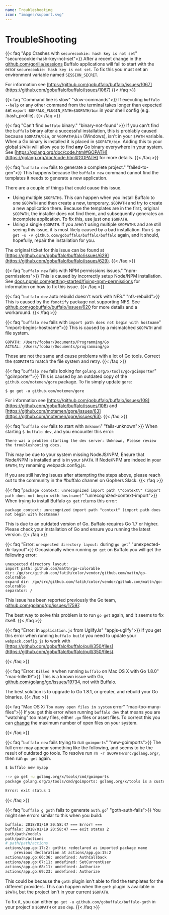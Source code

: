 ```yaml
---
name: Troubleshooting
icon: "images/support.svg"
---
```


# TroubleShooting

{{< faq "App Crashes with `securecookie: hash key is not set`" "securecookie-hash-key-not-set">}}
After a recent change in the [github.com/gorilla/sessions](http://www.gorillatoolkit.org/pkg/sessions) Buffalo applications will fail to start with the error `securecookie: hash key is not set`. To fix this you must set an environment variable named `SESSION_SECRET`.

For information see [https://github.com/gobuffalo/buffalo/issues/1067](https://github.com/gobuffalo/buffalo/issues/1067)
{{< /faq >}}
      
{{< faq "Command line is slow" "slow-commands">}}
If executing `buffalo --help` or any other command from the terminal takes longer than expected set `export BUFFALO_PLUGIN_PATH=$GOPATH/bin` in your shell config (e.g. .bash_profile).
{{< /faq >}}


{{< faq "Can't find `buffalo` binary." "binary-not-found">}}
If you can't find the `buffalo` binary after a successful installation, this is problably caused because `$GOPATH/bin`, or `%GOPATH\bin` (Windows), isn't in your `$PATH` variable. When a Go binary is installed it is placed in `$GOPATH/bin`. Adding this to your global `$PATH` will allow you to find **any** Go binary everywhere in your system. See [https://golang.org/doc/code.html#GOPATH](https://golang.org/doc/code.html#GOPATH) for more details.
{{< /faq >}}

{{< faq "`buffalo new` fails to generate a complete project." "failed-to-gen">}}
This happens because the `buffalo new` command cannot find the templates it needs to generate a new application.


There are a couple of things that could cause this issue.

* Using multiple `$GOPATH`s. This can happen when you install Buffalo to one `$GOPATH` and then create a new, temporary, `$GOPATH` and try to create a new application there. Because the templates are in the first, original `$GOPATH`, the installer does not find them, and subsequently generates an incomplete application. To fix this, use just one `$GOPATH`.
* Using a single `$GOPATH`. If you aren't using multiple `$GOPATH`s and are still seeing this issue, it is most likely caused by a bad installation. Run `$ go get -u -v github.com/gobuffalo/buffalo/buffalo` again, and it should, hopefully, repair the installation for you.

The original ticket for this issue can be found at [https://github.com/gobuffalo/buffalo/issues/629](https://github.com/gobuffalo/buffalo/issues/629).
{{< /faq >}}

{{< faq "`buffalo new` fails with NPM permissions issues." "npm-permissions">}}
This is caused by incorrectly setup Node/NPM installation. See <a href="https://docs.npmjs.com/getting-started/fixing-npm-permissions" target="_blank">docs.npmjs.com/getting-started/fixing-npm-permissions</a> for information on how to fix this issue.
{{< /faq >}}


{{< faq "`buffalo dev` auto rebuild doesn't work with NFS." "nfs-rebuild">}}
This is caused by the `fsnotify` package not supporting NFS. See <a href="https://github.com/gobuffalo/buffalo/issues/620" target="_blank">github.com/gobuffalo/buffalo/issues/620</a> for more details and a workaround.
{{< /faq >}}

{{< faq "`buffalo new` fails with `import path does not begin with hostname`" "import-begins-hostname">}}
This is caused by a mismatched `$GOPATH` and file system.


```
GOPATH: /Users/foobar/Documents/Programming/Go
ACTUAL: /Users/foobar/Documents/programming/go
```

Those are not the same and cause problems with a lot of Go tools. Correct the `$GOPATH` to match the file system and retry.
{{< /faq >}}

{{< faq "`buffalo new` fails looking for `golang.org/x/tools/go/gcimporter`" "gcimporter">}}
This is caused by an outdated copy of the `github.com/motemen/gore` package. To fix simply update `gore`:


```text
$ go get -u github.com/motemen/gore
```

For information see [https://github.com/gobuffalo/buffalo/issues/108](https://github.com/gobuffalo/buffalo/issues/108) and [https://github.com/motemen/gore/issues/63](https://github.com/motemen/gore/issues/63).
{{< /faq >}}

{{< faq "`buffalo dev` fails to start with `Unknown`" "fails-unknown">}}
When starting `$ buffalo dev`, and you encounter this error:


```text
There was a problem starting the dev server: Unknown, Please review the troubleshooting docs.
```

This may be due to your system missing NodeJS/NPM, Ensure that Node/NPM is installed and is in your `$PATH`. If  Node/NPM are indeed in your `$PATH`, try renaming webpack.config.js.

If you are still having issues after attempting the steps above, please reach out to the community in the #buffalo channel on Gophers Slack.
{{< /faq >}}

{{< faq "`package context: unrecognized import path \"context\" (import path does not begin with hostname)`" "unrecognized-context-import">}}
When trying to install Buffalo `go get` returns this error:


```text
package context: unrecognized import path "context" (import path does not begin with hostname)
```

This is due to an outdated version of Go. Buffalo requires Go 1.7 or higher. Please check your installation of Go and ensure you running the latest version.
{{< /faq >}}

{{< faq "Error: `unexpected directory layout:` during `go get`" "unexpected-dir-layout">}}
Occasionally when running `go get` on Buffalo you will get the following error:


```text
unexpected directory layout:
import path: github.com/mattn/go-colorable
dir: /go/src/github.com/fatih/color/vendor/github.com/mattn/go-colorable
expand dir: /go/src/github.com/fatih/color/vendor/github.com/mattn/go-colorable
separator: /
```

This issue has been reported previously the Go team, [github.com/golang/go/issues/17597](https://github.com/golang/go/issues/17597).

The best way to solve this problem is to run `go get` again, and it seems to fix itself.
{{< /faq >}}

{{< faq "Error: in `application.js` from UglifyJs" "appjs-uglify">}}
If you get this error when running `buffalo build` you need to update your `webpack.config.js` to work with [https://github.com/gobuffalo/buffalo/pull/350/files](https://github.com/gobuffalo/buffalo/pull/350/files).

{{< /faq >}}

{{< faq "Error: `Killed 9` when running `buffalo` on Mac OS X with Go 1.8.0" "mac-killed9">}}
This is a known issue with Go, <a href="https://github.com/golang/go/issues/19734" target="_blank">github.com/golang/go/issues/19734</a>, not with Buffalo.


The best solution is to upgrade to Go 1.8.1, or greater, and rebuild your Go binaries.
{{< /faq >}}

{{< faq "Mac OS X: `Too many open files in system` error" "mac-too-many-files">}}
If you get this error when running `buffalo dev` that means you are "watching" too many files, either `.go` files or asset files. To correct this you can [change](http://blog.mact.me/2014/10/22/yosemite-upgrade-changes-open-file-limit) the maximum number of open files on your system.

{{< /faq >}}

{{< faq "`buffalo new` fails trying to run `goimports`" "new-goimports">}}
The full error may appear something like the following, and seems to be the result of outdated go tools. To resolve run `rm -r $GOPATH/src/golang.org/`, then run `go get` again.

```bash
$ buffalo new myapp

--> go get -u golang.org/x/tools/cmd/goimports
package golang.org/x/tools/cmd/goimports: golang.org/x/tools is a custom import path for https://go.googlesource.com/tools, but /Users/foo/go/src/golang.org/x/tools is checked out from https://code.google.com/p/go.tools

Error: exit status 1
```
{{< /faq >}}

{{< faq "`buffalo g goth` fails to generate `auth.go`" "goth-auth-fails">}}
You might see errors similar to this when you build:

```bash
buffalo: 2018/01/19 20:58:47 === Error! ===
buffalo: 2018/01/19 20:58:47 === exit status 2
path/path/models
path/path/actions
# path/path/actions
actions/app.go:17:2: gothic redeclared as imported package name
    previous declaration at actions/app.go:15:2
actions/app.go:66:36: undefined: AuthCallback
actions/app.go:67:11: undefined: SetCurrentUser
actions/app.go:68:11: undefined: Authorize
actions/app.go:69:23: undefined: Authorize
```

This could be because the `goth` plugin isn't able to find the templates for the different providers. This can happen when the `goth` plugin is available in `$PATH`, but the project isn't in your current `$GOPATH`.

To fix it, you can either `go get -u github.com/gobuffalo/buffalo-goth` in your project's `$GOPATH` or use `dep`.
{{< /faq >}}
